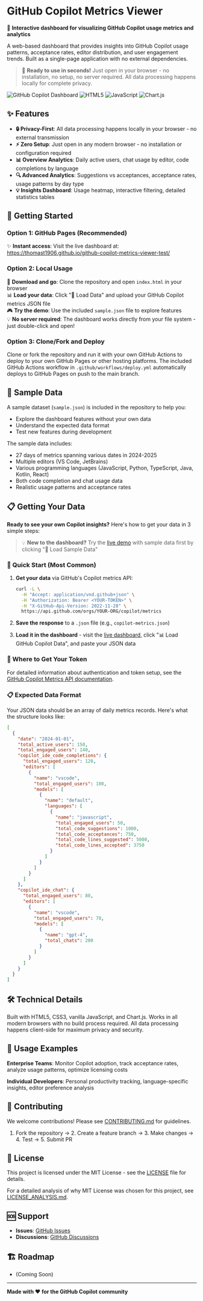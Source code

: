 # GitHub Copilot Metrics Viewer

🤖 **Interactive dashboard for visualizing GitHub Copilot usage metrics and analytics**

A web-based dashboard that provides insights into GitHub Copilot usage patterns, acceptance rates, editor distribution, and user engagement trends. Built as a single-page application with no external dependencies.

> 🚀 **Ready to use in seconds!** Just open in your browser - no installation, no setup, no server required. All data processing happens locally for complete privacy.

![GitHub Copilot Dashboard](https://img.shields.io/badge/GitHub-Copilot-blue?style=for-the-badge&logo=github)
![HTML5](https://img.shields.io/badge/HTML5-E34F26?style=for-the-badge&logo=html5&logoColor=white)
![JavaScript](https://img.shields.io/badge/JavaScript-F7DF1E?style=for-the-badge&logo=javascript&logoColor=black)
![Chart.js](https://img.shields.io/badge/Chart.js-F5788D?style=for-the-badge&logo=chart.js&logoColor=white)

## ✨ Features

- **🔒 Privacy-First**: All data processing happens locally in your browser - no external transmission
- **⚡ Zero Setup**: Just open in any modern browser - no installation or configuration required
- **📊 Overview Analytics**: Daily active users, chat usage by editor, code completions by language
- **🔍 Advanced Analytics**: Suggestions vs acceptances, acceptance rates, usage patterns by day type
- **💡 Insights Dashboard**: Usage heatmap, interactive filtering, detailed statistics tables

## 🚀 Getting Started

### Option 1: GitHub Pages (Recommended)
✨ **Instant access**: Visit the live dashboard at: https://thomast1906.github.io/github-copilot-metrics-viewer-test/

### Option 2: Local Usage
📁 **Download and go**: Clone the repository and open `index.html` in your browser  
📊 **Load your data**: Click "📁 Load Data" and upload your GitHub Copilot metrics JSON file  
🎮 **Try the demo**: Use the included `sample.json` file to explore features  
💡 **No server required**: The dashboard works directly from your file system - just double-click and open!

### Option 3: Clone/Fork and Deploy
Clone or fork the repository and run it with your own GitHub Actions to deploy to your own GitHub Pages or other hosting platforms. The included GitHub Actions workflow in `.github/workflows/deploy.yml` automatically deploys to GitHub Pages on push to the main branch.

## 🧪 Sample Data

A sample dataset (`sample.json`) is included in the repository to help you:
- Explore the dashboard features without your own data
- Understand the expected data format
- Test new features during development

The sample data includes:
- 27 days of metrics spanning various dates in 2024-2025
- Multiple editors (VS Code, JetBrains)
- Various programming languages (JavaScript, Python, TypeScript, Java, Kotlin, React)
- Both code completion and chat usage data
- Realistic usage patterns and acceptance rates

## 📋 Getting Your Data

**Ready to see your own Copilot insights?** Here's how to get your data in 3 simple steps:

> 💡 **New to the dashboard?** Try the [live demo](https://thomast1906.github.io/github-copilot-metrics-viewer-test/) with sample data first by clicking "📝 Load Sample Data"

### 🚀 Quick Start (Most Common)

1. **Get your data** via GitHub's Copilot metrics API:
   ```bash
   curl -L \
     -H "Accept: application/vnd.github+json" \
     -H "Authorization: Bearer <YOUR-TOKEN>" \
     -H "X-GitHub-Api-Version: 2022-11-28" \
     https://api.github.com/orgs/YOUR-ORG/copilot/metrics
   ```

2. **Save the response** to a `.json` file (e.g., `copilot-metrics.json`)

3. **Load it in the dashboard** - visit the [live dashboard](https://thomast1906.github.io/github-copilot-metrics-viewer-test/), click "📊 Load GitHub Copilot Data", and paste your JSON data

### 📍 Where to Get Your Token
For detailed information about authentication and token setup, see the [GitHub Copilot Metrics API documentation](https://docs.github.com/en/rest/copilot/copilot-metrics?apiVersion=2022-11-28).

### 📋 Expected Data Format

Your JSON data should be an array of daily metrics records. Here's what the structure looks like:
```json
[
  {
    "date": "2024-01-01",
    "total_active_users": 150,
    "total_engaged_users": 140,
    "copilot_ide_code_completions": {
      "total_engaged_users": 120,
      "editors": [
        {
          "name": "vscode",
          "total_engaged_users": 100,
          "models": [
            {
              "name": "default",
              "languages": [
                {
                  "name": "javascript",
                  "total_engaged_users": 50,
                  "total_code_suggestions": 1000,
                  "total_code_acceptances": 750,
                  "total_code_lines_suggested": 5000,
                  "total_code_lines_accepted": 3750
                }
              ]
            }
          ]
        }
      ]
    },
    "copilot_ide_chat": {
      "total_engaged_users": 80,
      "editors": [
        {
          "name": "vscode",
          "total_engaged_users": 70,
          "models": [
            {
              "name": "gpt-4",
              "total_chats": 200
            }
          ]
        }
      ]
    }
  }
]
```

## 🛠️ Technical Details

Built with HTML5, CSS3, vanilla JavaScript, and Chart.js. Works in all modern browsers with no build process required. All data processing happens client-side for maximum privacy and security.

## 📖 Usage Examples

**Enterprise Teams**: Monitor Copilot adoption, track acceptance rates, analyze usage patterns, optimize licensing costs

**Individual Developers**: Personal productivity tracking, language-specific insights, editor preference analysis

## 🤝 Contributing

We welcome contributions! Please see [CONTRIBUTING.md](CONTRIBUTING.md) for guidelines.

1. Fork the repository → 2. Create a feature branch → 3. Make changes → 4. Test → 5. Submit PR

## 📄 License

This project is licensed under the MIT License - see the [LICENSE](LICENSE) file for details.

For a detailed analysis of why MIT License was chosen for this project, see [LICENSE_ANALYSIS.md](LICENSE_ANALYSIS.md).

## 🆘 Support

- **Issues**: [GitHub Issues](https://github.com/thomast1906/github-copilot-metrics-viewer-test/issues)
- **Discussions**: [GitHub Discussions](https://github.com/thomast1906/github-copilot-metrics-viewer-test/discussions)

## 🏗️ Roadmap

- (Coming Soon)

---

**Made with ❤️ for the GitHub Copilot community**